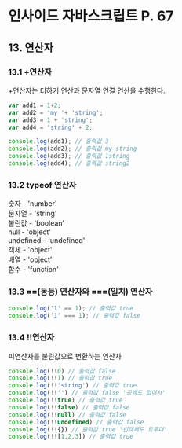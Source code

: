 # 인사이드 자바스크립트 P. 67
## 13. 연산자 <br />

### 13.1 +연산자
+연산자는 더하기 연산과 문자열 연결 연산을 수행한다.
```js
var add1 = 1+2;
var add2 = 'my '+ 'string';
var add3 = 1 + 'string';
var add4 = 'string' + 2;

console.log(add1); // 출력값 3
console.log(add2); // 출력값 my string
console.log(add3); // 출력값 1string
console.log(add4); // 출력값 string2
```

### 13.2 typeof 연산자
숫자 - 'number'  <br />
문자열 - 'string'  <br />
불린값 - 'boolean'  <br />
null - 'object'  <br />
undefined - 'undefined'  <br />
객체 - 'object'  <br />
배열 - 'object'  <br />
함수 - 'function'  <br />

### 13.3 ==(동등) 연산자와 ===(일치) 연산자
```js
console.log('1' == 1); // 출력값 true
console.log('1' === 1); // 출력값 false
```

### 13.4 !!연산자
피연산자를 불린값으로 변환하는 연산자
```js
console.log(!!0) // 출력값 false
console.log(!!1) // 출력값 true
console.log(!!'string') // 출력값 true
console.log(!!'') // 출력값 false '공백도 없어서'
console.log(!!true) // 출력값 true
console.log(!!false) // 출력값 false
console.log(!!null) // 출력값 false
console.log(!!undefined) // 출력값 false
console.log(!!{}) // 출력값 true '빈객체도 트루다' 
console.log(!![1,2,3]) // 출력값 true
```